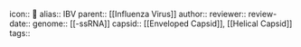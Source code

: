 icon:: 🦠
alias:: IBV
parent:: [[Influenza Virus]] 
author::
reviewer::
review-date::
genome:: [[-ssRNA]] 
capsid:: [[Enveloped Capsid]], [[Helical Capsid]] 
tags::
